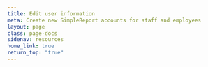 ```yaml
---
title: Edit user information
meta: Create new SimpleReport accounts for staff and employees
layout: page
class: page-docs
sidenav: resources
home_link: true
return_top: "true"
---
```

